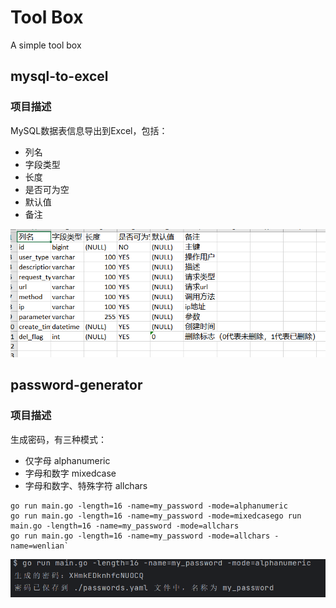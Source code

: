 # Tool Box

A simple tool box

## mysql-to-excel

### 项目描述

MySQL数据表信息导出到Excel，包括：

- 列名
- 字段类型
- 长度
- 是否可为空
- 默认值
- 备注

![](assets/2024-06-19-22-45-39-image.png)



## password-generator

### 项目描述

生成密码，有三种模式：

- 仅字母 alphanumeric  
- 字母和数字 mixedcase  
- 字母和数字、特殊字符 allchars

```shell
go run main.go -length=16 -name=my_password -mode=alphanumeric
go run main.go -length=16 -name=my_password -mode=mixedcasego run main.go -length=16 -name=my_password -mode=allchars  
go run main.go -length=16 -name=my_password -mode=allchars -name=wenlian`
```

  ![](assets/2024-06-19-22-44-07-image.png)